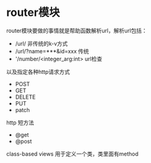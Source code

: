 router模块
====

router模块要做的事情就是帮助函数解析url，解析url包括：
- /url/<id> 非传统的k-v方式
- /url/?name=***&id=xxx 传统
- '/number/<integer_arg:int> url检查

以及指定各种http请求方式
- POST
- GET
- DELETE
- PUT
- patch


http 短方法
- @get
- @post


class-based views
用于定义一个类，类里面有method